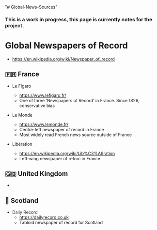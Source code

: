 "# Global-News-Sources" 
### This is a work in progress, this page is currently notes for the project.

# Global Newspapers of Record
- https://en.wikipedia.org/wiki/Newspaper_of_record

## 🇫🇷 France
- Le Figaro
    - https://www.lefigaro.fr/
    - One of three 'Newspapers of Record' in France. Since 1826, conservative bias

- Le Monde
    - https://www.lemonde.fr/
    - Centre-left newspaper of record in France
    - Most widely read French news source outside of France

- Libération
    - https://en.wikipedia.org/wiki/Lib%C3%A9ration
    - Left-wing newspaper of reforc in France

## 🇬🇧 United Kingdom
- 

## 🏴󠁧󠁢󠁳󠁣󠁴󠁿 Scotland
- Daily Record
    - https://dailyrecord.co.uk
    - Tabloid newspaper of record for Scotland